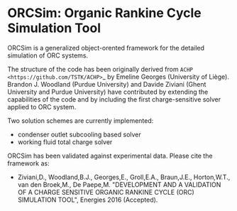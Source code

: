 ﻿ORCSim: Organic Rankine Cycle Simulation Tool
====================


ORCSim is a generalized object-orented framework for the detailed simulation of ORC systems.

The structure of the code has been originally derived from `ACHP <https://github.com/TSTK/ACHP>`_ by Emeline Georges (University of Liège). 
Brandon J. Woodland (Purdue University) and Davide Ziviani (Ghent University and Purdue University) have contributed by extending the capabilities of the code and by including the first charge-sensitive solver applied to ORC system.

Two solution schemes are currently implemented:

* condenser outlet subcooling based solver
* working fluid total charge solver

ORCSim has been validated against experimental data. Please cite the framework as:

* Ziviani,D., Woodland,B.J., Georges,E., Groll,E.A., Braun,J.E., Horton,W.T., van den Broek,M., De Paepe,M. "DEVELOPMENT AND A VALIDATION OF A CHARGE SENSITIVE ORGANIC RANKINE CYCLE (ORC) SIMULATION TOOL", Energies 2016 (Accepted).


